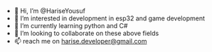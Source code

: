 - 👋 Hi, I’m @HariseYousuf
- 👀 I’m interested in development in esp32 and game development
- 🌱 I’m currently learning python and C#
- 💞️ I’m looking to collaborate on these above fields
- 📫 reach me on harise.developer@gmail.com

<!---
HariseYousuf/HariseYousuf is a ✨ special ✨ repository because its `README.md` (this file) appears on your GitHub profile.
You can click the Preview link to take a look at your changes.
--->
